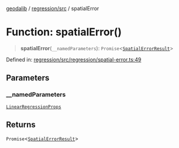 [geodalib](../../../modules.md) / [regression/src](../index.md) / spatialError

# Function: spatialError()

> **spatialError**(`__namedParameters`): `Promise`\<[`SpatialErrorResult`](../type-aliases/SpatialErrorResult.md)\>

Defined in: [regression/src/regression/spatial-error.ts:49](https://github.com/GeoDaCenter/geoda-lib/blob/dd0b55e88e7fa62fd12212664ac5233e391d8b71/js/packages/regression/src/regression/spatial-error.ts#L49)

## Parameters

### \_\_namedParameters

[`LinearRegressionProps`](../type-aliases/LinearRegressionProps.md)

## Returns

`Promise`\<[`SpatialErrorResult`](../type-aliases/SpatialErrorResult.md)\>
